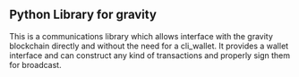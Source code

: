 Python Library for gravity
--------------------------
This is a communications library which allows interface with the gravity blockchain directly and without the need for a cli_wallet. It provides a wallet interface and can construct any kind of transactions and properly sign them for broadcast.